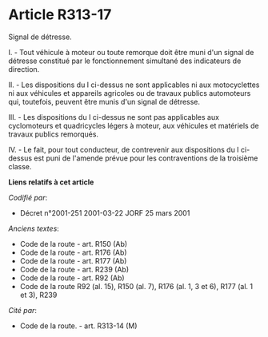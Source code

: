# Article R313-17

Signal de détresse.

I. - Tout véhicule à moteur ou toute remorque doit être muni d'un signal de détresse constitué par le fonctionnement
simultané des indicateurs de direction.

II. - Les dispositions du I ci-dessus ne sont applicables ni aux motocyclettes ni aux véhicules et appareils agricoles ou de
travaux publics automoteurs qui, toutefois, peuvent être munis d'un signal de détresse.

III. - Les dispositions du I ci-dessus ne sont pas applicables aux cyclomoteurs et quadricycles légers à moteur, aux
véhicules et matériels de travaux publics remorqués.

IV. - Le fait, pour tout conducteur, de contrevenir aux dispositions du I ci-dessus est puni de l'amende prévue pour les
contraventions de la troisième classe.

**Liens relatifs à cet article**

_Codifié par_:

  - Décret n°2001-251 2001-03-22 JORF 25 mars 2001

_Anciens textes_:

  - Code de la route - art. R150 (Ab)
  - Code de la route - art. R176 (Ab)
  - Code de la route - art. R177 (Ab)
  - Code de la route - art. R239 (Ab)
  - Code de la route - art. R92 (Ab)
  - Code de la route R92 (al. 15), R150 (al. 7), R176 (al. 1, 3 et 6), R177 (al. 1 et 3), R239

_Cité par_:

  - Code de la route. - art. R313-14 (M)
